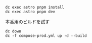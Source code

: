 ```
dc exec astro pnpm install
dc exec astro pnpm dev
```

本番用のビルドを試す

```
dc down
dc -f compose-prod.yml up -d --build
```
